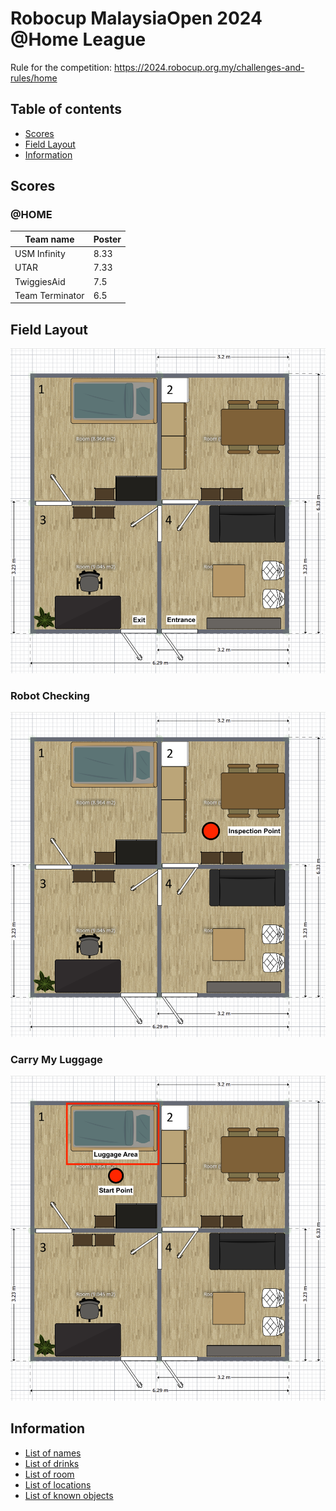 # Robocup MalaysiaOpen 2024 @Home League

Rule for the competition: https://2024.robocup.org.my/challenges-and-rules/home

## Table of contents
- [Scores](#scores)
- [Field Layout](#field-layout)
- [Information](#information)

## Scores

### @HOME
| Team name       |  Poster  |
|-----------------|----------|
| USM Infinity    |   8.33   |
| UTAR            |   7.33   |
| TwiggiesAid     |    7.5   |
| Team Terminator |    6.5   |

<!-- ### @HOME EDU
|    Team name      |  Poster   |
|-------------------|-----------|
| Airost            |           |
| USM Titans        |           |
| UNIMY             |           |
| UniMAP MechaMinds |           |
| PutraBot          |           |
| FATHI             |           |
| Robo in Progress  |           |
| SOBITS            |           |
| kamerider UTHM    |           |
| UM ENIGMA         |           |
| UM Homies         |           |
| YOLOv9            |           | -->

<!-- Template

| Team name     |  Poster  |
|---------------|----------|
|USM Infinity   |          |
|   UTAR        |          |
|TwiggiesAid    |          |
|Team Terminator|          | 

-->

## Field Layout

![Competition layout](./maps/layout.png)

### Robot Checking
![Robot Checking Layout](./maps/robot_check_layout.png)

### Carry My Luggage
![Carry My Luggage Layout](./maps/cml_layout.png)

## Information

- [List of names](./names/names.md)
- [List of drinks](./names//drinks.md)
- [List of room](./maps/room_names.md)
- [List of locations](./maps/location_names.md)
- [List of known objects](./objects/objects.md)